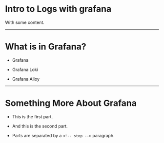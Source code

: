 # Intro to Logs with grafana 

With some content.

---

# What is in Grafana?
  - Grafana
<!-- stop -->
  - Grafana Loki
<!-- stop -->
  - Grafana Alloy
<!-- stop -->

---

# Something More About Grafana

- This is the first part.

<!-- stop -->

- And this is the second part.

<!-- stop -->

- Parts are separated by a `<!-- stop -->` paragraph.
